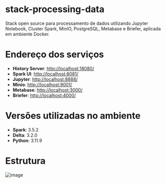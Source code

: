# stack-processing-data
Stack open source para processamento de dados utilizando Jupyter Notebook, Cluster Spark, MinIO, PostgreSQL, Metabase e Briefer, aplicada em ambiente Docker.

# Endereço dos serviços
- **History Server**: [http://localhost:18080/](http://localhost:18080/)
- **Spark UI**: [http://localhost:8081/](http://localhost:8081/)
- **Jupyter**: [http://localhost:8888/](http://localhost:8888/)
- **Minio**: [http://localhost:9001/](http://localhost:9001/)
- **Metabase**: [http://localhost:3000/](http://localhost:3000/)
- **Briefer**: [http://localhost:4000/](http://localhost:4000/)

# Versões utilizadas no ambiente
- **Spark**: 3.5.2
- **Delta**: 3.2.0
- **Python**: 3.11.9

# Estrutura
![image](https://github.com/user-attachments/assets/b81b34d9-c3f0-4976-a255-48f73da03ce3)








